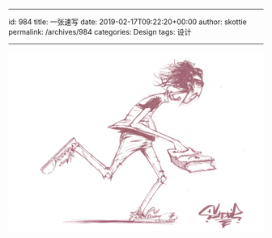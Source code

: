 
---
id: 984
title: 一张速写
date: 2019-02-17T09:22:20+00:00
author: skottie
permalink: /archives/984
categories: Design
tags: 设计

---

![01](/wp-content/uploads/2019/02/IMG_0005.png)
<!-- more --> 

